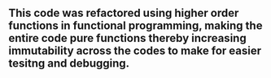 ## This code was refactored using higher order functions in functional programming, making the entire code pure functions thereby increasing immutability across the codes to make for easier tesitng and debugging.
